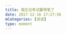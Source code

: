 ```yaml
---
title: 我忘记考试要带笔了
date: 2017-12-16 17:27:56
mCategories: [说说]
type: moment
---
```


<div id="pics-20171216172756"></div>

<script>
var data = [
    {"link": "2017-12-16_000000.jpeg", "type": "shuoshuo"}
];
picsRender(data, "pics-20171216172756");
</script>
